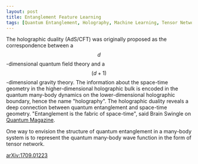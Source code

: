 ```yaml
---
layout: post
title: Entanglement Feature Learning
tags: [Quantum Entanglement, Holography, Machine Learning, Tensor Network]
---
```


The holographic duality (AdS/CFT) was originally proposed as the correspondence between a $$d$$-dimensional quantum field theory and a $$(d+1)$$-dimensional gravity theory. The information about the space-time geometry in the higher-dimensional holographic bulk is encoded in the quantum many-body dynamics on the lower-dimensional holographic boundary, hence the name "holography". The holographic duality reveals a deep connection between quantum entanglement and space-time geometry. "Entanglement is the fabric of space-time", said Brain Swingle on [Quantum Magazine](https://www.quantamagazine.org/tensor-networks-and-entanglement-20150428/).

One way to envision the structure of quantum entanglement in a many-body system is to represent the quantum many-body wave function in the form of tensor network. 

[arXiv:1709.01223](https://arxiv.org/abs/1709.01223)